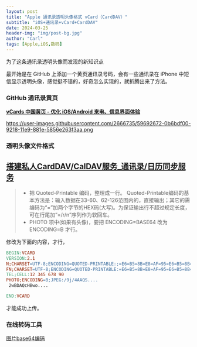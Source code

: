 ```yaml
---
layout: post
title: "Apple 通讯录透明头像格式 vCard（CardDAV）"
subtitle: "iOS+通讯录+vCard+CardDAV"
date: 2024-03-25
header-img: "img/post-bg.jpg"
author: "Carl"
tags: [Apple,iOS,数码]
---
```


为了这条通讯录透明头像而发现的新知识点

最开始是在 GitHub 上添加一个黄页通讯录号码，会有一些通讯录在 iPhone 中短信显示透明头像，感觉挺不错的，好奇怎么实现的，就折腾出来了方法。

### GitHub 通讯录黄页



[**vCards 中国黄页 - 优化 iOS/Android 来电、信息界面体验**](https://github.com/metowolf/vCards)



https://user-images.githubusercontent.com/2666735/59692672-0b6bdf00-9218-11e9-881e-5856e263f3aa.png



### 透明头像文件格式

## [搭建私人CardDAV/CalDAV服务_通讯录/日历同步服务](https://www.cnblogs.com/osnosn/p/16184705.html)

> - 把 Quoted-Printable 编码，整理成一行。
>   Quoted-Printable编码的基本方法是：输入数据在33-60、62-126范围内的，直接输出；其它的需编码为“=”加两个字节的HEX码(大写)。为保证输出行不超过规定长度，可在行尾加“=/r/n”序列作为软回车。
> - PHOTO 项中(如果有头像)，要把 ENCODING=BASE64 改为 ENCODING=B 才行。

修改为下面的内容，才行，

```makefile
BEGIN:VCARD
VERSION:2.1
N;CHARSET=UTF-8;ENCODING=QUOTED-PRINTABLE:;=E6=B5=8B=E8=AF=95=E6=B5=8B=E8=AF=95=E6=B5=8B=E8=AF=95=E6=B5=8B=E8=AF=95=E6=B5=8B=E8=AF=95=E6=B5=8B;;;
FN;CHARSET=UTF-8;ENCODING=QUOTED-PRINTABLE:=E6=B5=8B=E8=AF=95=E6=B5=8B=E8=AF=95=E6=B5=8B=E8=AF=95=E6=B5=8B=E8=AF=95=E6=B5=8B=E8=AF=95=E6=B5=8B
TEL;CELL:12 345 678 90
PHOTO;ENCODING=B;JPEG:/9j/4AAQS....
 2wBDAQcHBwo....

END:VCARD
```

才能成功上传。



### 在线转码工具

[图片base64编码](https://tool.lu/base64image/)
